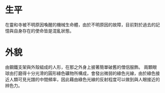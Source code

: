 <!-- TITLE: Sweeper 3536 -->
<!-- SUBTITLE:『為什麼……光是看著這個村莊，就能讓我的機能產生變化……』 CV：杉田智和-->

# 生平
在靈和寺被不明原因喚醒的機械生命體，由於不明原因的故障，目前對於過去的記憶與自身存在的使命皆是混亂狀態。

# 外貌
由鋼鐵支架與外殼組成的人形，在那之外身上披著簡單破舊的僧侶服飾。
兩顆眼球由打磨得十分光滑的圓形綠色礦物所構成，會發出微弱的綠色光線，由於綠色接近人類可見光譜的中間頻率，因此藉由綠色光線的反射程度可以做到與人眼接近的辨色力。
